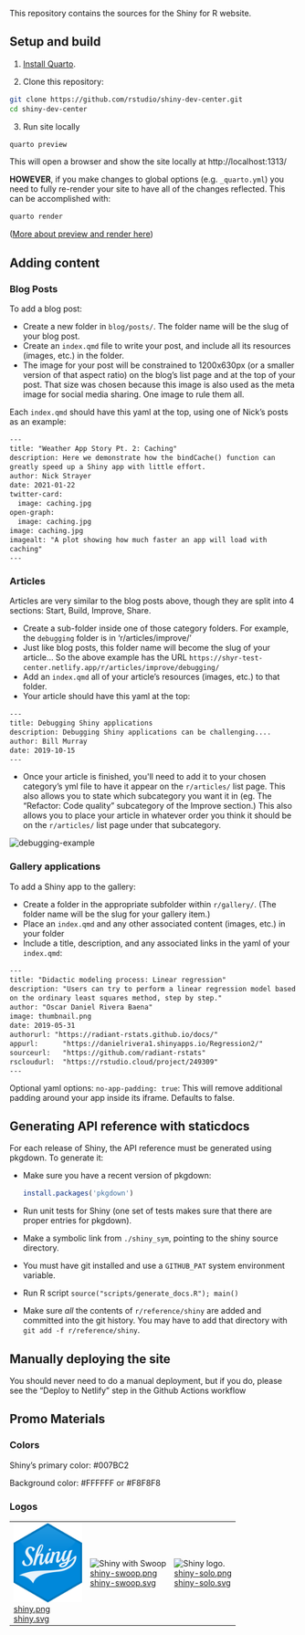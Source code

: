 This repository contains the sources for the Shiny for R website.

## Setup and build

  1. [Install Quarto](https://quarto.org/docs/get-started/).

  2. Clone this repository:
```bash
git clone https://github.com/rstudio/shiny-dev-center.git
cd shiny-dev-center
```

  3. Run site locally

```bash
quarto preview
```

This will open a browser and show the site locally at http://localhost:1313/

**HOWEVER**, if you make changes to global options (e.g. `_quarto.yml`) you need to fully re-render your site to have all of the changes reflected. This can be accomplished with:

```bash
quarto render
```

([More about preview and render here](https://quarto.org/docs/websites/index.html#website-preview))


## Adding content

### Blog Posts

To add a blog post:

* Create a new folder in `blog/posts/`.  The folder name will be the slug of your blog post.
* Create an `index.qmd` file to write your post, and include all its resources (images, etc.) in the folder.
* The image for your post will be constrained to 1200x630px (or a smaller version of that aspect ratio) on the blog’s list page and at the top of your post. That size was chosen because this image is also used as the meta image for social media sharing. One image to rule them all.

Each `index.qmd` should have this yaml at the top, using one of Nick’s posts as an example:

```
---
title: "Weather App Story Pt. 2: Caching"
description: Here we demonstrate how the bindCache() function can greatly speed up a Shiny app with little effort.
author: Nick Strayer
date: 2021-01-22
twitter-card:
  image: caching.jpg
open-graph:
  image: caching.jpg
image: caching.jpg
imagealt: "A plot showing how much faster an app will load with caching"
---
```

### Articles

Articles are very similar to the blog posts above, though they are split into 4 sections: Start, Build, Improve, Share.

* Create a sub-folder inside one of those category folders. For example, the `debugging` folder is in ‘r/articles/improve/’
* Just like blog posts, this folder name will become the slug of your article… So the above example has the URL `https://shyr-test-center.netlify.app/r/articles/improve/debugging/`
* Add an `index.qmd` all of your article’s resources (images, etc.) to that folder.
* Your article should have this yaml at the top:
```
---
title: Debugging Shiny applications
description: Debugging Shiny applications can be challenging....
author: Bill Murray
date: 2019-10-15
---
```

* Once your article is finished, you'll need to add it to your chosen category’s yml file to have it appear on the `r/articles/` list page. This also allows you to state which subcategory you want it in (eg. The “Refactor: Code quality” subcategory of the Improve section.) This also allows you to place your article in whatever order you think it should be on the `r/articles/` list page under that subcategory.

![debugging-example](https://github.com/rstudio/shiny-dev-center/assets/5993637/547c3b5c-43de-46d2-ad96-b6663bf62481)



### Gallery applications

To add a Shiny app to the gallery:

* Create a folder in the appropriate subfolder within `r/gallery/`. (The folder name will be the slug for your gallery item.)
* Place an `index.qmd` and any other associated content (images, etc.) in your folder
* Include a title, description, and any associated links in the yaml of your `index.qmd`:

```
---
title: "Didactic modeling process: Linear regression"
description: "Users can try to perform a linear regression model based on the ordinary least squares method, step by step."
author: "Oscar Daniel Rivera Baena"
image: thumbnail.png
date: 2019-05-31
authorurl: "https://radiant-rstats.github.io/docs/"
appurl:      "https://danielrivera1.shinyapps.io/Regression2/"
sourceurl:   "https://github.com/radiant-rstats"
rscloudurl:  "https://rstudio.cloud/project/249309"
---
```
Optional yaml options:
`no-app-padding: true`: This will remove additional padding around your app inside its iframe. Defaults to false.


## Generating API reference with staticdocs

For each release of Shiny, the API reference must be generated using pkgdown. To generate it:

* Make sure you have a recent version of pkgdown:

    ```R
    install.packages('pkgdown')
    ```

* Run unit tests for Shiny (one set of tests makes sure that there are proper entries for pkgdown).
* Make a symbolic link from `./shiny_sym`, pointing to the shiny source directory.
* You must have git installed and use a `GITHUB_PAT` system environment variable.
* Run R script `source("scripts/generate_docs.R"); main()`
* Make sure _all_ the contents of `r/reference/shiny` are added and committed into the git history. You may have to add that directory with `git add -f r/reference/shiny`.

## Manually deploying the site

You should never need to do a manual deployment, but if you do, please see the “Deploy to Netlify” step in the Github Actions workflow


## Promo Materials

### Colors

Shiny’s primary color: #007BC2

Background color: #FFFFFF or #F8F8F8

### Logos

<table>
<tr>
<td>
<img alt="Logo for shiny" src="https://raw.githubusercontent.com/rstudio/hex-stickers/main/thumbs/shiny.png" width="120" height="139"><br />
  <a href="https://github.com/rstudio/hex-stickers/blob/main/PNG/shiny.png">shiny.png</a><br />
  <a href="https://github.com/rstudio/hex-stickers/blob/main/SVG/shiny.svg">shiny.svg</a>
</td>

<td>
<img alt="Shiny with Swoop" src="https://github.com/rstudio/shiny-dev-center/blob/main/images/shiny-swoop.png" width="120"><br />
  <a href="https://github.com/rstudio/shiny-dev-center/blob/main/images/shiny-swoop.png">shiny-swoop.png</a><br />
  <a href="https://github.com/rstudio/shiny-dev-center/blob/main/images/shiny-swoop.svg">shiny-swoop.svg</a>
</td>

<td>
  <img src="https://shyr-test-center.netlify.app/images/shiny-solo.png" alt="Shiny logo." width="120"><br />
<a href="https://shyr-test-center.netlify.app/images/shiny-solo.png">shiny-solo.png</a><br />
<a href="https://github.com/rstudio/shiny-dev-center/blob/main/images/shiny-solo.svg">shiny-solo.svg</a>
</td>
</tr>
</table>
